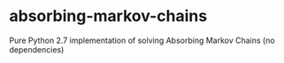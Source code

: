 # absorbing-markov-chains
Pure Python 2.7 implementation of solving Absorbing Markov Chains (no dependencies)
